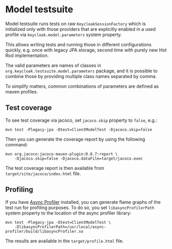 Model testsuite
===============

Model testsuite runs tests on raw `KeycloakSessionFactory` which is
initialized only with those providers that are explicitly enabled
in a used profile via `keycloak.model.parameters` system property.

This allows writing tests and running those in different
configurations quickly, e.g. once with legacy JPA storage,
second time with purely new Hot Rod implementation.

The valid parameters are names of classes in `org.keycloak.testsuite.model.parameters`
package, and it is possible to combine those by providing multiple class names
separated by comma.

To simplify matters, common combinations of parameters are defined as maven profiles.


Test coverage
-------------

To see test coverage via jacoco, set `jacoco.skip` property to `false`, e.g.:

```
mvn test -Plegacy-jpa -Dtest=ClientModelTest -Djacoco.skip=false
```

Then you can generate the coverage report by using the following command:

```
mvn org.jacoco:jacoco-maven-plugin:0.8.7:report \
    -Djacoco.skip=false -Djacoco.dataFile=target/jacoco.exec
```

The test coverage report is then available from `target/site/jacoco/index.html` file.

Profiling
---------

If you have [Async Profiler](https://github.com/jvm-profiling-tools/async-profiler/)
installed, you can generate flame graphs of the test run for profiling purposes.
To do so, you set `libasyncProfilerPath` system property to the location of the
async profiler library:

```
mvn test -Plegacy-jpa -Dtest=ClientModelTest \
    -DlibasyncProfilerPath=/usr/local/async-profiler/build/libasyncProfiler.so 
```

The results are available in the `target/profile.html` file.



